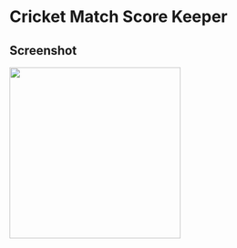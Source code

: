 Cricket Match Score Keeper
======

Screenshot
----

<img src="https://raw.githubusercontent.com/SrChip15/cricket-score-keeper/master/device-2017-12-04-202636.png"
width="300"/>

